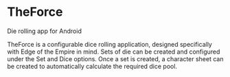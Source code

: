 # TheForce
Die rolling app for Android

TheForce is a configurable dice rolling application, designed specifically with Edge of the Empire in mind.
Sets of die can be created and configured under the Set and Dice options.
Once a set is created, a character sheet can be created to automatically calculate the required dice pool.
